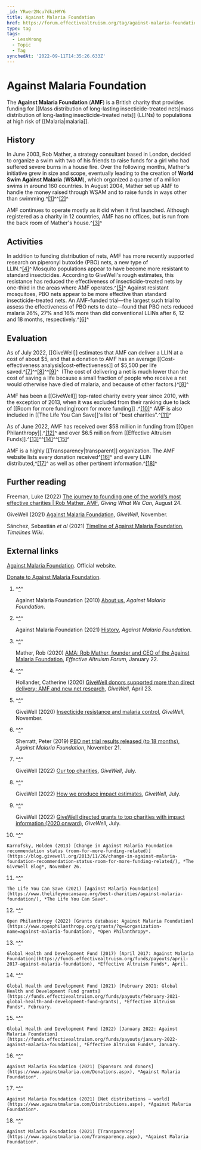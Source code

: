 ```yaml
---
_id: YRwer2Ncu7dkzHMY6
title: Against Malaria Foundation
href: https://forum.effectivealtruism.org/tag/against-malaria-foundation
type: tag
tags:
  - LessWrong
  - Topic
  - Tag
synchedAt: '2022-09-11T14:35:26.633Z'
---
```

# Against Malaria Foundation

The **Against Malaria Foundation** (**AMF**) is a British charity that provides funding for [[Mass distribution of long-lasting insecticide-treated nets|mass distribution of long-lasting insecticide-treated nets]] (LLINs) to populations at high risk of [[Malaria|malaria]].

History
-------

In June 2003, Rob Mather, a strategy consultant based in London, decided to organize a swim with two of his friends to raise funds for a girl who had suffered severe burns in a house fire. Over the following months, Mather's initiative grew in size and scope, eventually leading to the creation of **World Swim Against Malaria** (**WSAM**), which organized a quarter of a million swims in around 160 countries. In August 2004, Mather set up AMF to handle the money raised through WSAM and to raise funds in ways other than swimming.^[\[1\]](#fn60lobxtgsub)^^[\[2\]](#fnx7gmt8nhswg)^

AMF continues to operate mostly as it did when it first launched. Although registered as a charity in 12 countries, AMF has no offices, but is run from the back room of Mather's house.^[\[3\]](#fnfqlpqxquyf9)^

Activities
----------

In addition to funding distribution of nets, AMF has more recently supported research on piperonyl butoxide (PBO) nets, a new type of LLIN.^[\[4\]](#fnlaao49dmw19)^ Mosquito populations appear to have become more resistant to standard insecticides. According to GiveWell's rough estimates, this resistance has reduced the effectiveness of insecticide-treated nets by one-third in the areas where AMF operates.^[\[5\]](#fnmajgbxqz0f)^ Against resistant mosquitoes, PBO nets appear to be more effective than standard insecticide-treated nets. An AMF-funded trial—the largest such trial to assess the effectiveness of PBO nets to date—found that PBO nets reduced malaria 26%, 27% and 16% more than did conventional LLINs after 6, 12 and 18 months, respectively.^[\[6\]](#fnoftm90522ba)^

Evaluation
----------

As of July 2022, [[GiveWell]] estimates that AMF can deliver a LLIN at a cost of about $5, and that a donation to AMF has an average [[Cost-effectiveness analysis|cost-effectiveness]] of $5,500 per life saved.^[\[7\]](#fnv9lxhfgn64)^^[\[8\]](#fnssbmdabxil)^^[\[9\]](#fn09mgl17tmdrm)^  (The cost of delivering a net is much lower than the cost of saving a life because a small fraction of people who receive a net would otherwise have died of malaria, and because of other factors.)^[\[8\]](#fnssbmdabxil)^

AMF has been a [[GiveWell]] top-rated charity every year since 2010, with the exception of 2013, when it was excluded from their ranking due to lack of [[Room for more funding|room for more funding]] .^[\[10\]](#fngblt5r8eydc)^ AMF is also included in [[The Life You Can Save]]'s list of "best charities".^[\[11\]](#fneqm0g2cmsfi)^

As of June 2022, AMF has received over $58 million in funding from [[Open Philanthropy]],^[\[12\]](#fn7njyyywpsug)^ and over $6.5 million from [[Effective Altruism Funds]].^[\[13\]](#fn7klr5h00q1)^^[\[14\]](#fnfynsdjy92o)^^[\[15\]](#fncpsjdb9pfbj)^ 

AMF is a highly [[Transparency|transparent]] organization. The AMF website lists every donation received^[\[16\]](#fngerw26t1tm5)^ and every LLIN distributed,^[\[17\]](#fnbz4bvqwpj7u)^ as well as other pertinent information.^[\[18\]](#fndc8mnnby9)^

Further reading
---------------

Freeman, Luke (2022) [The journey to founding one of the world’s most effective charities | Rob Mather, AMF](https://www.youtube.com/watch?v=Ex7hgpXfw0U), *Giving What We Can*, August 24.

GiveWell (2021) [Against Malaria Foundation](https://www.givewell.org/charities/amf), *GiveWell*, November.

Sánchez, Sebastián *et al* (2021) [Timeline of Against Malaria Foundation](https://timelines.issarice.com/wiki/Timeline_of_Against_Malaria_Foundation), *Timelines Wiki*.

External links
--------------

[Against Malaria Foundation](https://www.againstmalaria.com/). Official website.

[Donate to Against Malaria Foundation](https://www.againstmalaria.com/Donation.aspx).

1.  ^**[^](#fnref60lobxtgsub)**^
    
    Against Malaria Foundation (2010) [About us](https://web.archive.org/web/20100219084813/http://www.againstmalaria.com:80/AboutUs.aspx), *Against Malaria Foundation*.
    
2.  ^**[^](#fnrefx7gmt8nhswg)**^
    
    Against Malaria Foundation (2021) [History](http://www.againstmalaria.com/History.aspx), *Against Malaria Foundation*.
    
3.  ^**[^](#fnreffqlpqxquyf9)**^
    
    Mather, Rob (2020) [AMA: Rob Mather, founder and CEO of the Against Malaria Foundation](https://forum.effectivealtruism.org/posts/T6Y6BzmvPMbGE7Hh9/ama-rob-mather-founder-and-ceo-of-the-against-malaria), *Effective Altruism Forum*, January 22.
    
4.  ^**[^](#fnreflaao49dmw19)**^
    
    Hollander, Catherine (2020) [GiveWell donors supported more than direct delivery: AMF and new net research](https://blog.givewell.org/2020/04/23/givewell-donors-supported-more-than-direct-delivery-amf-and-new-net-research/), *GiveWell*, April 23.
    
5.  ^**[^](#fnrefmajgbxqz0f)**^
    
    GiveWell (2020) [Insecticide resistance and malaria control](https://www.givewell.org/international/technical/programs/insecticide-treated-nets/insecticide-resistance-malaria-control), *GiveWell*, November.
    
6.  ^**[^](#fnrefoftm90522ba)**^
    
    Sherratt, Peter (2019) [PBO net trial results released (to 18 months)](https://www.againstmalaria.com/Newsitem.aspx?NewsItem=PBO-Net-Trial-Results-Released-to-18-months/m), *Against Malaria Foundation*, November 21.
    
7.  ^**[^](#fnrefv9lxhfgn64)**^
    
    GiveWell (2022) [Our top charities](https://www.givewell.org/charities/top-charities), *GiveWell*, July.
    
8.  ^**[^](#fnrefssbmdabxil)**^
    
    GiveWell (2022) [How we produce impact estimates](https://www.givewell.org/impact-estimates), *GiveWell*, July. 
    
9.  ^**[^](#fnref09mgl17tmdrm)**^
    
    GiveWell (2022) [GiveWell directed grants to top charities with impact information (2020 onward)](https://docs.google.com/spreadsheets/d/1z065ab9PPMu9i5KiQ4yLyQJPFQCfEzHSgtHulPiZeBo/edit#gid=1407352843), *GiveWell*, July.
    
10.  ^**[^](#fnrefgblt5r8eydc)**^
    
    Karnofsky, Holden (2013) [Change in Against Malaria Foundation recommendation status (room-for-more-funding-related)](https://blog.givewell.org/2013/11/26/change-in-against-malaria-foundation-recommendation-status-room-for-more-funding-related/), *The GiveWell Blog*, November 26.
    
11.  ^**[^](#fnrefeqm0g2cmsfi)**^
    
    The Life You Can Save (2021) [Against Malaria Foundation](https://www.thelifeyoucansave.org/best-charities/against-malaria-foundation/), *The Life You Can Save*.
    
12.  ^**[^](#fnref7njyyywpsug)**^
    
    Open Philanthropy (2022) [Grants database: Against Malaria Foundation](https://www.openphilanthropy.org/grants/?q=&organization-name=against-malaria-foundation), *Open Philanthropy*.
    
13.  ^**[^](#fnref7klr5h00q1)**^
    
    Global Health and Development Fund (2017) [April 2017: Against Malaria Foundation](https://funds.effectivealtruism.org/funds/payouts/april-2017-against-malaria-foundation), *Effective Altruism Funds*, April.
    
14.  ^**[^](#fnreffynsdjy92o)**^
    
    Global Health and Development Fund (2021) [February 2021: Global Health and Development Fund grants](https://funds.effectivealtruism.org/funds/payouts/february-2021-global-health-and-development-fund-grants), *Effective Altruism Funds*, February.
    
15.  ^**[^](#fnrefcpsjdb9pfbj)**^
    
    Global Health and Development Fund (2022) [January 2022: Against Malaria Foundation](https://funds.effectivealtruism.org/funds/payouts/january-2022-against-malaria-foundation), *Effective Altruism Funds*, January.
    
16.  ^**[^](#fnrefgerw26t1tm5)**^
    
    Against Malaria Foundation (2021) [Sponsors and donors](https://www.againstmalaria.com/Donations.aspx), *Against Malaria Foundation*.
    
17.  ^**[^](#fnrefbz4bvqwpj7u)**^
    
    Against Malaria Foundation (2021) [Net distributions — world](https://www.againstmalaria.com/Distributions.aspx), *Against Malaria Foundation*.
    
18.  ^**[^](#fnrefdc8mnnby9)**^
    
    Against Malaria Foundation (2021) [Transparency](https://www.againstmalaria.com/Transparency.aspx), *Against Malaria Foundation*.